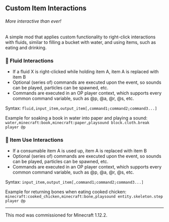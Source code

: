 ## Custom Item Interactions

###### More interactive than ever!

A simple mod that applies custom functionality to right-click interactions with fluids, similar to filling a bucket with water, and using items, such as eating and drinking.

### 🫗 Fluid Interactions

- If a fluid X is right-clicked while holding item A, item A is replaced with item B
- Optional (series of) commands are executed upon the event, so sounds can be played, particles can be spawned, etc.
- Commands are executed in an OP player context, which supports every common command variable, such as @p, @a, @r, @s, etc.

Syntax: `fluid,input_item,output_item[,command1;command2;command3...]`

Example for soaking a book in water into paper and playing a sound: `water,minecraft:book,minecraft:paper,playsound block.cloth.break player @p`

### 🚮 Item Use Interactions

- If a consumable item A is used up, item A is replaced with item B
- Optional (series of) commands are executed upon the event, so sounds can be played, particles can be spawned, etc.
- Commands are executed in an OP player context, which supports every common command variable, such as @p, @a, @r, @s, etc.

Syntax: `input_item,output_item[,command1;command2;command3...]`

Example for returning bones when eating cooked chicken: `minecraft:cooked_chicken,minecraft:bone,playsound entity.skeleton.step player @p`

---

This mod was commissioned for Minecraft 1.12.2.